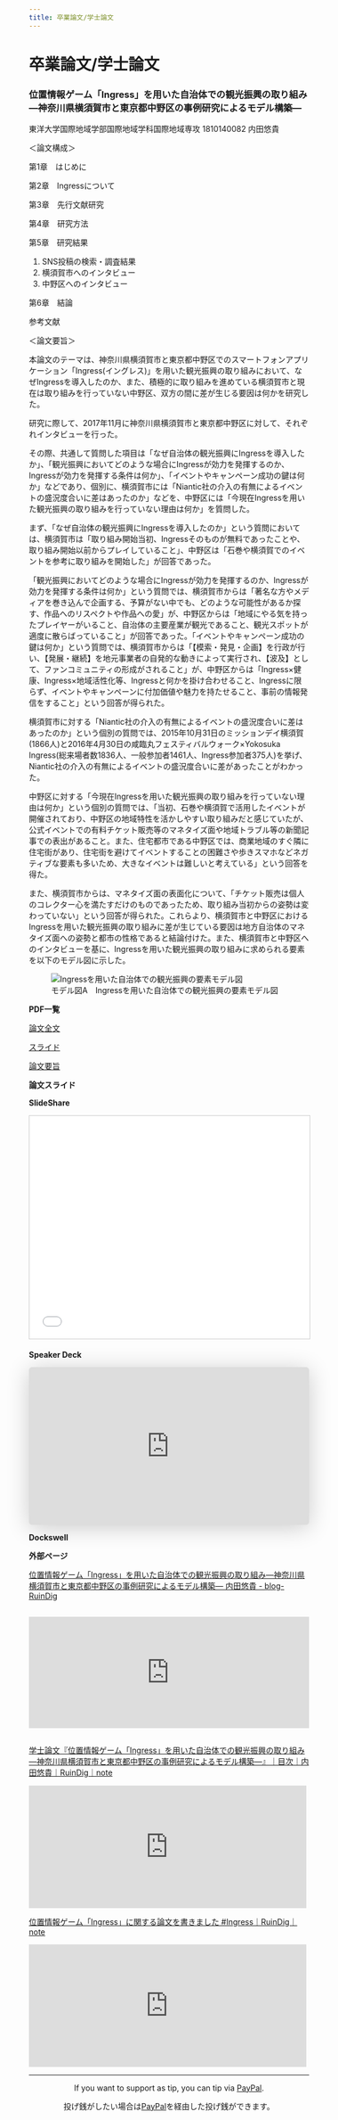 ```yaml
---
title: 卒業論文/学士論文
---
```


# 卒業論文/学士論文

### 位置情報ゲーム「Ingress」を用いた自治体での観光振興の取り組み―神奈川県横須賀市と東京都中野区の事例研究によるモデル構築―

東洋大学国際地域学部国際地域学科国際地域専攻 1810140082 内田悠貴

＜論文構成＞

第1章　はじめに

第2章　Ingressについて

第3章　先行文献研究

第4章　研究方法

第5章　研究結果
1. SNS投稿の検索・調査結果
2. 横須賀市へのインタビュー
3. 中野区へのインタビュー

第6章　結論

参考文献

＜論文要旨＞

本論文のテーマは、神奈川県横須賀市と東京都中野区でのスマートフォンアプリケーション「Ingress(イングレス)」を用いた観光振興の取り組みにおいて、なぜIngressを導入したのか、また、積極的に取り組みを進めている横須賀市と現在は取り組みを行っていない中野区、双方の間に差が生じる要因は何かを研究した。

研究に際して、2017年11月に神奈川県横須賀市と東京都中野区に対して、それぞれインタビューを行った。

その際、共通して質問した項目は「なぜ自治体の観光振興にIngressを導入したか」、「観光振興においてどのような場合にIngressが効力を発揮するのか、Ingressが効力を発揮する条件は何か」、「イベントやキャンペーン成功の鍵は何か」などであり、個別に、横須賀市には「Niantic社の介入の有無によるイベントの盛況度合いに差はあったのか」などを、中野区には「今現在Ingressを用いた観光振興の取り組みを行っていない理由は何か」を質問した。

まず、「なぜ自治体の観光振興にIngressを導入したのか」という質問においては、横須賀市は「取り組み開始当初、Ingressそのものが無料であったことや、取り組み開始以前からプレイしていること」、中野区は「石巻や横須賀でのイベントを参考に取り組みを開始した」が回答であった。

「観光振興においてどのような場合にIngressが効力を発揮するのか、Ingressが効力を発揮する条件は何か」という質問では、横須賀市からは「著名な方やメディアを巻き込んで企画する、予算がない中でも、どのような可能性があるか探す、作品へのリスペクトや作品への愛」が、中野区からは「地域にやる気を持ったプレイヤーがいること、自治体の主要産業が観光であること、観光スポットが適度に散らばっていること」が回答であった。「イベントやキャンペーン成功の鍵は何か」という質問では、横須賀市からは「【模索・発見・企画】を行政が行い、【発展・継続】を地元事業者の自発的な動きによって実行され、【波及】として、ファンコミュニティの形成がされること」が、中野区からは「Ingress×健康、Ingress×地域活性化等、Ingressと何かを掛け合わせること、Ingressに限らず、イベントやキャンペーンに付加価値や魅力を持たせること、事前の情報発信をすること」という回答が得られた。

横須賀市に対する「Niantic社の介入の有無によるイベントの盛況度合いに差はあったのか」という個別の質問では、2015年10月31日のミッションデイ横須賀(1866人)と2016年4月30日の咸臨丸フェスティバルウォーク×Yokosuka Ingress(総来場者数1836人、一般参加者1461人、Ingress参加者375人)を挙げ、Niantic社の介入の有無によるイベントの盛況度合いに差があったことがわかった。

中野区に対する「今現在Ingressを用いた観光振興の取り組みを行っていない理由は何か」という個別の質問では、「当初、石巻や横須賀で活用したイベントが開催されており、中野区の地域特性を活かしやすい取り組みだと感じていたが、公式イベントでの有料チケット販売等のマネタイズ面や地域トラブル等の新聞記事での表出があること。また、住宅都市である中野区では、商業地域のすぐ隣に住宅街があり、住宅街を避けてイベントすることの困難さや歩きスマホなどネガティブな要素も多いため、大きなイベントは難しいと考えている」という回答を得た。

また、横須賀市からは、マネタイズ面の表面化について、「チケット販売は個人のコレクター心を満たすだけのものであったため、取り組み当初からの姿勢は変わっていない」という回答が得られた。これらより、横須賀市と中野区におけるIngressを用いた観光振興の取り組みに差が生じている要因は地方自治体のマネタイズ面への姿勢と都市の性格であると結論付けた。また、横須賀市と中野区へのインタビューを基に、Ingressを用いた観光振興の取り組みに求められる要素を以下のモデル図に示した。

<figure><img src="https://user-images.githubusercontent.com/20723919/114301235-f3f19a80-9afe-11eb-93c4-626cd9bc3971.jpg" alt="Ingressを用いた自治体での観光振興の要素モデル図" loading="lazy"><figcaption>モデル図A　Ingressを用いた自治体での観光振興の要素モデル図</figcaption></figure>

<strong>PDF一覧</strong>

[論文全文](https://ruindig.github.io/files/Full-text_JA_RuinDig-YukiUchida_graduate-thesis_Ingress-sightseeing.pdf)

[スライド](https://ruindig.github.io/files/Slide_JA_RuinDig-YukiUchida_graduate-thesis_Ingress-sightseeing.pdf)

[論文要旨](https://ruindig.github.io/files/Abstract_JA_RuinDig-YukiUchida_graduate-thesis_Ingress-sightseeing.pdf)

<strong>論文スライド</strong>

<strong>SlideShare</strong>

<iframe style="border: 1px solid #CCC; border-width: 1px; margin-bottom: 5px; max-width: 100%;" src="//www.slideshare.net/slideshow/embed_code/key/ySnsvZXSBMd6w2" width="600" height="400" frameborder="0" marginwidth="0" marginheight="0" scrolling="no" allowfullscreen=""></iframe>

<strong>Speaker Deck</strong>

<iframe class="speakerdeck-iframe" frameborder="0" src="https://speakerdeck.com/player/201af9e84890449b8440b09a8c6846ae" title="スライド - 位置情報ゲーム「Ingress」を用いた自治体での観光振興の取り組み―神奈川県横須賀市と東京都中野区の事例研究によるモデル構築― 内田悠貴" allowfullscreen="true" style="border: 0px; background: padding-box padding-box rgba(0, 0, 0, 0.1); margin: 0px; padding: 0px; border-radius: 6px; box-shadow: rgba(0, 0, 0, 0.2) 0px 5px 40px; width: 100%; height: auto; aspect-ratio: 560 / 314;" data-ratio="1.78343949044586"></iframe>

<strong>Dockswell</strong>

<script async class="docswell-embed" src="https://www.docswell.com/assets/libs/docswell-embed/docswell-embed.min.js" data-src="https://www.docswell.com/slide/ZGX13L/embed" data-aspect="0.5625"></script>

<strong>外部ページ</strong>

[位置情報ゲーム「Ingress」を用いた自治体での観光振興の取り組み―神奈川県横須賀市と東京都中野区の事例研究によるモデル構築― 内田悠貴 - blog-RuinDig](https://ruindig.hatenablog.jp/entry/ingress/rd-yu-graduate-thesis)
<p><iframe class="hatenablogcard" style="width:100%;height:200px;margin:15px 0;max-width:680px;" title="位置情報ゲーム「Ingress」を用いた自治体での観光振興の取り組み―神奈川県横須賀市と東京都中野区の事例研究によるモデル構築― 内田悠貴 - blog-RuinDig" src="https://hatenablog-parts.com/embed?url=https://ruindig.hatenablog.jp/entry/ingress/rd-yu-graduate-thesis" frameborder="0" scrolling="no"></iframe></p>

[学士論文『位置情報ゲーム「Ingress」を用いた自治体での観光振興の取り組み—神奈川県横須賀市と東京都中野区の事例研究によるモデル構築—』｜目次｜内田悠貴｜RuinDig｜note](https://note.com/ruindig/n/n78b0c3112584)
<p><iframe class="note-embed" src="https://note.com/embed/notes/n78b0c3112584" style="border: 0; display: block; max-width: 99%; width: 600px; padding: 0px; margin: 10px 0px; position: static; visibility: visible;" height="220"></iframe><script async src="https://note.com/scripts/embed.js" charset="utf-8"></script></p>

[位置情報ゲーム「Ingress」に関する論文を書きました #Ingress｜RuinDig｜note](https://note.com/ruindig/n/nf0b11ff38123)
<p><iframe class="note-embed" src="https://note.com/embed/notes/nf0b11ff38123" style="border: 0; display: block; max-width: 99%; width: 600px; padding: 0px; margin: 10px 0px; position: static; visibility: visible;" height="220"></iframe><script async src="https://note.com/scripts/embed.js" charset="utf-8"></script></p>

<hr>

<div style="text-align:center"><p>If you want to support as tip, you can tip via <a href="https://paypal.me/ruindig">PayPal</a>.</p></div>

<div style="text-align:center"><p>投げ銭がしたい場合は<a href="https://paypal.me/ruindig">PayPal</a>を経由した投げ銭ができます。</p></div>

<script src="https://codoc.jp/js/cms.js" data-css="blue" data-usercode="c9TQJjS1dA" charset="UTF-8" defer></script><div id="codoc-entry-8FY1GS5i0A" class="codoc-entries" data-without-body="1" data-support-button-text="RuinDigに100円から投げ銭/Tip from 100JPY" data-show-like="0" data-show-about-codoc="0" data-support-message="よろしければここから投げ銭ができます。ブログと写真と動画の活力になります。Tip here will be energy for blog, photos and videos."></div>
